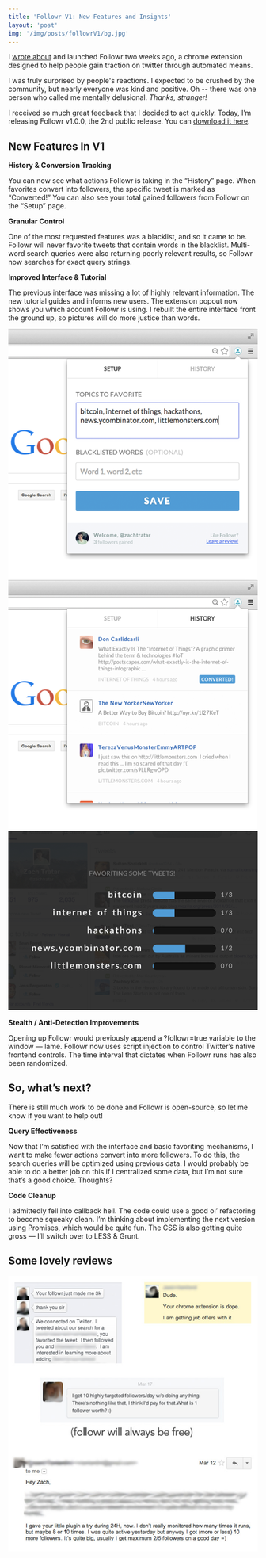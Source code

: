```yaml
---
title: 'Followr V1: New Features and Insights'
layout: 'post'
img: '/img/posts/followrV1/bg.jpg'
---
```


I [wrote about](http://zachtratar.com/followr.html) and launched Followr two weeks ago, a chrome extension designed to help people gain traction on twitter through automated means.

I was truly surprised by people's reactions. I expected to be crushed by the community, but nearly everyone was kind and positive.  Oh -- there was one person who called me mentally delusional. *Thanks, stranger!*

I received so much great feedback that I decided to act quickly. Today, I’m releasing Followr v1.0.0, the 2nd public release. You can [download it here](http://ztratar.github.io/followr).

New Features In V1
------------------

**History & Conversion Tracking**

You can now see what actions Followr is taking in the “History” page. When favorites convert into followers, the specific tweet is marked as “Converted!” You can also see your total gained followers from Followr on the “Setup” page.

**Granular Control**

One of the most requested features was a blacklist, and so it came to be. Followr will never favorite tweets that contain words in the blacklist. Multi-word search queries were also returning poorly relevant results, so Followr now searches for exact query strings.

**Improved Interface & Tutorial**

The previous interface was missing a lot of highly relevant information. The new tutorial guides and informs new users. The extension popout now shows you which account Followr is using. I rebuilt the entire interface front the ground up, so pictures will do more justice than words.

<img class="full" src="/img/posts/followrV1/setup-tab.png">
<img class="full" src="/img/posts/followrV1/history-tab.png">
<img class="full" src="/img/posts/followrV1/progress.png">

**Stealth / Anti-Detection Improvements**

Opening up Followr would previously append a ?followr=true variable to the window — lame. Followr now uses script injection to control Twitter’s native frontend controls. The time interval that dictates when Followr runs has also been randomized.

So, what’s next?
----------------

There is still much work to be done and Followr is open-source, so let me know if you want to help out!

**Query Effectiveness**

Now that I’m satisfied with the interface and basic favoriting mechanisms, I want to make fewer actions convert into more followers. To do this, the search queries will be optimized using previous data. I would probably be able to do a better job on this if I centralized some data, but I’m not sure that’s a good choice. Thoughts?

**Code Cleanup**

I admittedly fell into callback hell. The code could use a good ol’ refactoring to become squeaky clean. I’m thinking about implementing the next version using Promises, which would be quite fun. The CSS is also getting quite gross — I’ll switch over to LESS & Grunt.

Some lovely reviews
-------------------

<img class="full" src="/img/posts/followrV1/reviews.jpg">
